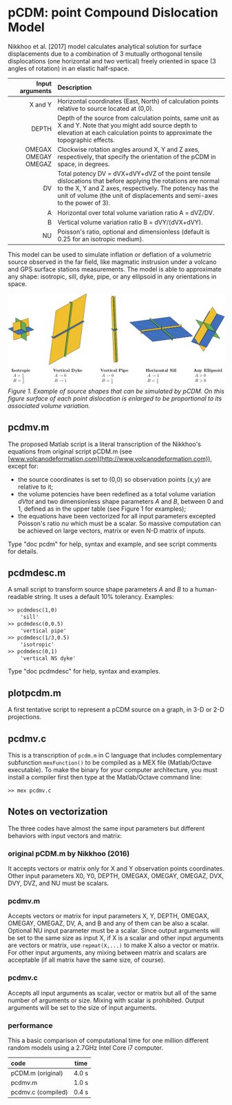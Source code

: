 # pCDM: point Compound Dislocation Model


Nikkhoo et al. [2017] model calculates analytical solution for surface displacements due to a combination of 3 mutually orthogonal tensile displocations (one horizontal and two vertical) freely oriented in space (3 angles of rotation) in an elastic half-space.

|Input arguments|Description|
|-------------:|:----------|
|X and Y| Horizontal coordinates (East, North) of calculation points relative to source located at (0,0).|
|DEPTH  | Depth of the source from calculation points, same unit as X and Y. Note that you might add source depth to elevation at each calculation points to approximate the topographic effects.|
|OMEGAX OMEGAY OMEGAZ| Clockwise rotation angles around X, Y and Z axes, respectively, that specify the orientation of the pCDM in space, in degrees.|
|DV| Total potency DV = dVX+dVY+dVZ of the point tensile dislocations that before applying the rotations are normal to the X, Y and Z axes, respectively. The potency has the unit of volume (the unit of displacements and semi-axes to the power of 3).|
|A | Horizontal over total volume variation ratio A = dVZ/DV.|
|B | Vertical volume variation ratio B = dVY/(dVX+dVY).|
|NU | Poisson's ratio, optional and dimensionless (default is 0.25 for an isotropic medium).|

This model can be used to simulate inflation or deflation of a volumetric source observed in the far field, like magmatic instrusion under a volcano and GPS surface stations measurements. The model is able to approximate any shape: isotropic, sill, dyke, pipe, or any ellipsoid in any orientations in space.

![](pcdm_ab.png)
*Figure 1. Example of source shapes that can be simulated by pCDM. On this figure surface of each point dislocation is enlarged to be proportional to its associated volume variation.*

## pcdmv.m
The proposed Matlab script is a literal transcription of the Nikkhoo's equations from original script pCDM.m (see [www.volcanodeformation.com](http://www.volcanodeformation.com)), except for:

- the source coordinates is set to (0,0) so observation points (x,y) are relative to it;
- the volume potencies have been redefined as a total volume variation *dVtot* and two dimensionless shape parameters *A* and *B*, between 0 and 1, defined as in the upper table (see Figure 1 for examples);
- the equations have been vectorized for all input parameters excepted Poisson's ratio *nu* which must be a scalar. So massive computation can be achieved on large vectors, matrix or even N-D matrix of inputs.

Type "doc pcdm" for help, syntax and example, and see script comments for details.

## pcdmdesc.m
A small script to transform source shape parameters *A* and *B* to a human-readable string. It uses a default 10% tolerancy. Examples:

	>> pcdmdesc(1,0)
	    'sill'
	>> pcdmdesc(0,0.5)
	    'vertical pipe'
	>> pcdmdesc(1/3,0.5)
	    'isotropic'
	>> pcdmdesc(0,1)
	    'vertical NS dyke'

Type "doc pcdmdesc" for help, syntax and examples.

## plotpcdm.m
A first tentative script to represent a pCDM source on a graph, in 3-D or 2-D projections.

## pcdmv.c
This is a transcription of `pcdm.m` in C language that includes complementary subfunction `mexFunction()` to be compiled as a MEX file (Matlab/Octave executable). To make the binary for your computer architecture, you must install a compiler first then type at the Matlab/Octave command line:

	>> mex pcdmv.c

## Notes on vectorization
The three codes have almost the same input parameters but different behaviors with input vectors and matrix:

### original pCDM.m by Nikkhoo (2016)
It accepts vectors or matrix only for X and Y observation points coordinates. Other input parameters X0, Y0, DEPTH, OMEGAX, OMEGAY, OMEGAZ, DVX, DVY, DVZ, and NU must be scalars.

### pcdmv.m
Accepts vectors or matrix for input parameters X, Y, DEPTH, OMEGAX, OMEGAY, OMEGAZ, DV, A, and B and any of them can be also a scalar. Optional NU input parameter must be a scalar. Since output arguments will be set to the same size as input X, if X is a scalar and other input arguments are vectors or matrix, use `repmat(X,...)` to make X also a vector or matrix. For other input arguments, any mixing between matrix and scalars are acceptable (if all matrix have the same size, of course).

### pcdmv.c
Accepts all input arguments as scalar, vector or matrix but all of the same number of arguments or size. Mixing with scalar is prohibited. Output arguments will be set to the size of input arguments.

### performance
This a basic comparison of computational time for one million different random models using a 2.7GHz Intel Core i7 computer.

|code|time|
|:----|--------|
|pCDM.m (original)|4.0 s|
|pcdmv.m|1.0 s|
|pcdmv.c (compiled)|0.4 s|
